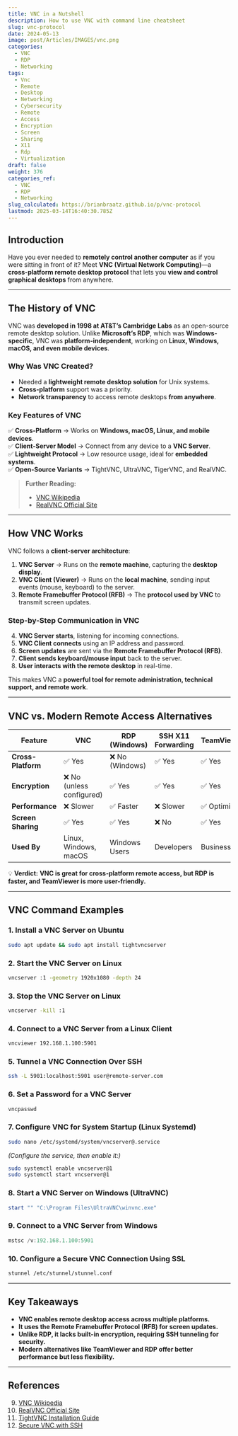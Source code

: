 ```yaml
---
title: VNC in a Nutshell
description: How to use VNC with command line cheatsheet
slug: vnc-protocol
date: 2024-05-13
image: post/Articles/IMAGES/vnc.png
categories:
  - VNC
  - RDP
  - Networking
tags:
  - Vnc
  - Remote
  - Desktop
  - Networking
  - Cybersecurity
  - Remote
  - Access
  - Encryption
  - Screen
  - Sharing
  - X11
  - Rdp
  - Virtualization
draft: false
weight: 376
categories_ref:
  - VNC
  - RDP
  - Networking
slug_calculated: https://brianbraatz.github.io/p/vnc-protocol
lastmod: 2025-03-14T16:40:30.785Z
---
```

<!--
# How the VNC Protocol Works: History, Relationship to Alternatives, and 10 Code Examples
-->

## Introduction

Have you ever needed to **remotely control another computer** as if you were sitting in front of it? Meet **VNC (Virtual Network Computing)**—a **cross-platform remote desktop protocol** that lets you **view and control graphical desktops** from anywhere.

<!--
This article will **demystify VNC** and explain:  

- The **history and motivation** behind VNC.  
- How the **VNC protocol works**.  
- **VNC vs. modern alternatives** like **RDP, TeamViewer, and SSH X11 Forwarding**.  
- **10 practical code examples** for working with VNC.  
-->

***

## The History of VNC

VNC was **developed in 1998 at AT\&T’s Cambridge Labs** as an open-source remote desktop solution. Unlike **Microsoft’s RDP**, which was **Windows-specific**, VNC was **platform-independent**, working on **Linux, Windows, macOS, and even mobile devices**.

### **Why Was VNC Created?**

* Needed a **lightweight remote desktop solution** for Unix systems.
* **Cross-platform** support was a priority.
* **Network transparency** to access remote desktops **from anywhere**.

### **Key Features of VNC**

✅ **Cross-Platform** → Works on **Windows, macOS, Linux, and mobile devices**.\
✅ **Client-Server Model** → Connect from any device to a **VNC Server**.\
✅ **Lightweight Protocol** → Low resource usage, ideal for **embedded systems**.\
✅ **Open-Source Variants** → TightVNC, UltraVNC, TigerVNC, and RealVNC.

> **Further Reading:**
>
> * [VNC Wikipedia](https://en.wikipedia.org/wiki/Virtual_Network_Computing)
> * [RealVNC Official Site](https://www.realvnc.com/en/)

***

## How VNC Works

VNC follows a **client-server architecture**:

1. **VNC Server** → Runs on the **remote machine**, capturing the **desktop display**.
2. **VNC Client (Viewer)** → Runs on the **local machine**, sending input events (mouse, keyboard) to the server.
3. **Remote Framebuffer Protocol (RFB)** → The **protocol used by VNC** to transmit screen updates.

### **Step-by-Step Communication in VNC**

4. **VNC Server starts**, listening for incoming connections.
5. **VNC Client connects** using an IP address and password.
6. **Screen updates** are sent via the **Remote Framebuffer Protocol (RFB)**.
7. **Client sends keyboard/mouse input** back to the server.
8. **User interacts with the remote desktop** in real-time.

This makes VNC a **powerful tool for remote administration, technical support, and remote work**.

***

## VNC vs. Modern Remote Access Alternatives

| Feature            | VNC                      | RDP (Windows)  | SSH X11 Forwarding | TeamViewer  |
| ------------------ | ------------------------ | -------------- | ------------------ | ----------- |
| **Cross-Platform** | ✅ Yes                    | ❌ No (Windows) | ✅ Yes              | ✅ Yes       |
| **Encryption**     | ❌ No (unless configured) | ✅ Yes          | ✅ Yes              | ✅ Yes       |
| **Performance**    | ❌ Slower                 | ✅ Faster       | ❌ Slower           | ✅ Optimized |
| **Screen Sharing** | ✅ Yes                    | ✅ Yes          | ❌ No               | ✅ Yes       |
| **Used By**        | Linux, Windows, macOS    | Windows Users  | Developers         | Businesses  |

💡 **Verdict:** **VNC is great for cross-platform remote access, but RDP is faster, and TeamViewer is more user-friendly.**

***

## VNC Command Examples

### **1. Install a VNC Server on Ubuntu**

```bash
sudo apt update && sudo apt install tightvncserver
```

### **2. Start the VNC Server on Linux**

```bash
vncserver :1 -geometry 1920x1080 -depth 24
```

### **3. Stop the VNC Server on Linux**

```bash
vncserver -kill :1
```

### **4. Connect to a VNC Server from a Linux Client**

```bash
vncviewer 192.168.1.100:5901
```

### **5. Tunnel a VNC Connection Over SSH**

```bash
ssh -L 5901:localhost:5901 user@remote-server.com
```

### **6. Set a Password for a VNC Server**

```bash
vncpasswd
```

### **7. Configure VNC for System Startup (Linux Systemd)**

```bash
sudo nano /etc/systemd/system/vncserver@.service
```

*(Configure the service, then enable it:)*

```bash
sudo systemctl enable vncserver@1
sudo systemctl start vncserver@1
```

### **8. Start a VNC Server on Windows (UltraVNC)**

```powershell
start "" "C:\Program Files\UltraVNC\winvnc.exe"
```

### **9. Connect to a VNC Server from Windows**

```powershell
mstsc /v:192.168.1.100:5901
```

### **10. Configure a Secure VNC Connection Using SSL**

```bash
stunnel /etc/stunnel/stunnel.conf
```

***

## Key Takeaways

* **VNC enables remote desktop access across multiple platforms.**
* **It uses the Remote Framebuffer Protocol (RFB) for screen updates.**
* **Unlike RDP, it lacks built-in encryption, requiring SSH tunneling for security.**
* **Modern alternatives like TeamViewer and RDP offer better performance but less flexibility.**

***

## References

9. [VNC Wikipedia](https://en.wikipedia.org/wiki/Virtual_Network_Computing)
10. [RealVNC Official Site](https://www.realvnc.com/en/)
11. [TightVNC Installation Guide](https://www.tightvnc.com/download.php)
12. [Secure VNC with SSH](https://www.ssh.com/academy/ssh/vnc-over-ssh)
